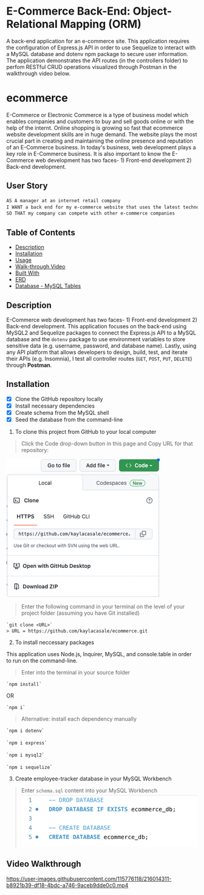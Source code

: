 # E-Commerce Back-End: Object-Relational Mapping (ORM)
A back-end application for an e-commerce site. This application requires the configuration of Express.js API in order to use Sequelize to interact with a MySQL database and dotenv npm package to secure user information. The application demonstrates the API routes (in the controllers folder) to perfom RESTful CRUD operations visualized through Postman in the walkthrough video below.

# ecommerce
E-Commerce or Electronic Commerce is a type of business model which enables companies and customers to buy and sell goods online or with the help of the internt. Online shopping is growing so fast that ecommerce website development skills are in huge demand. The website plays the most crucial part in creating and maintaining the online presence and reputation of an E-Commerce business. In today's business, web development plays a key role in E-Commerce business. It is also important to know the E-Commerce web development has two faces- 1) Front-end development 2) Back-end development. 

## User Story
```md
AS A manager at an internet retail company
I WANT a back end for my e-commerce website that uses the latest technologies
SO THAT my company can compete with other e-commerce companies
```
## Table of Contents
* [Description](#description)
* [Installation](#installation)
* [Usage](#usage)
* [Walk-through Video](#walk-through-video)
* [Built With](#built-with)
* [ERD](#erd)
* [Database - MySQL Tables](#database---mysql-tables)

## Description
E-Commerce web development has two faces- 1) Front-end development 2) Back-end development. This application focuses on the back-end using MySQL2 and Sequelize packages to connect the Express.js API to a MySQL database and the `dotenv` package to use environment variables to store sensitive data (e.g. username, password, and database name). Lastly, using any API platform that allows developers to design, build, test, and iterate their APIs (e.g. Insomnia), I test all controller routes (`GET`, `POST`, `PUT`, `DELETE`) through **Postman**.

## Installation
- [x] Clone the GitHub repository locally
- [x] Install necessary dependencies
- [x] Create schema from the MySQL shell
- [x] Seed the database from the command-line

1. To clone this project from GitHub to your local computer

> Click the Code drop-down button in this page and Copy URL for that repository:

![Copy Code](assets/copy-code-ecommerce.png "Clone GitHub Repo")

> Enter the following command in your terminal on the level of your project folder (assuming you have Git installed)

    `git clone <URL>`
    > URL = https://github.com/kaylacasale/ecommerce.git




2. To install neccessary packages

This application uses Node.js, Inquirer, MySQL, and console.table in order to run on the command-line.

> Enter into the terminal in your source folder

    `npm install`

OR

    `npm i`

> Alternative: install each dependency manually

    `npm i dotenv`

    `npm i express`

    `npm i mysql2`

    `npm i sequelize`


3. Create employee-tracker database in your MySQL Workbench

> Enter `schema.sql` content into your MySQL Workbench
![Drop MySQL Database](assets/drop-mysql-database.png "Insert schema.sql in MySQL Workbench locally")

## Video Walkthrough


https://user-images.githubusercontent.com/115776118/216014311-b8921b39-df18-4bdc-a746-9aceb9dde0c0.mp4

